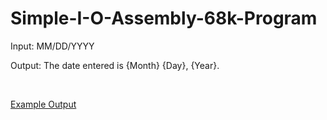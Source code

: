 # Simple-I-O-Assembly-68k-Program

Input: MM/DD/YYYY

Output: The date entered is {Month} {Day}, {Year}.

<br />

[Example Output](https://github.com/will-gebbie/Simple-I-O-Assembly-68k-Program-/blob/master/ioProg.PNG)

